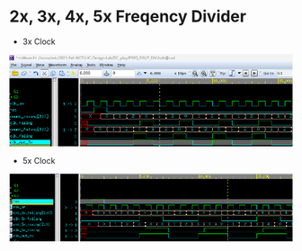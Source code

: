# 2x, 3x, 4x, 5x Freqency Divider

* 3x Clock

![alt text](3x_clock.png)

* 5x Clock

![alt text](5x_clock.png)